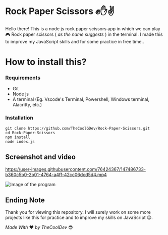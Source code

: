 # Rock Paper Scissors ✊✋✌️ 
Hello there! This is a node js rock paper scissors app in which we can play 🎮 Rock paper scissors ( *as the name suggests* ) in the terminal. I made this to improve my JavaScript skills and for some practice in free time.. 


# How to install this?

### Requirements
- Git
- Node js
- A terminal (Eg. Vscode's Terminal, Powershell, Windows terminal, Alacritty, etc.)

### Installation
```
git clone https://github.com/TheCoolGDev/Rock-Paper-Scissors.git
cd Rock-Paper-Scissors
npm install
node index.js
```

## Screenshot and video

https://user-images.githubusercontent.com/76424367/147486733-b360c5b0-2b01-4764-a4ff-42cc06dcd5d4.mp4

![Image of the program](https://i.imgur.com/j4cN1Ou.png)

## Ending Note

Thank you for viewing this repository. I will surely work on some more projects like this for practice and to improve my skills on JavaScript 😉.

_Made_  _With_   ❤️ *by* *TheCoolDev* 😎

